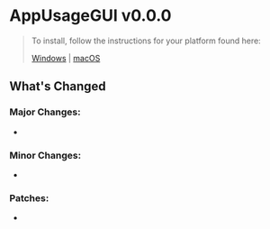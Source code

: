 # AppUsageGUI v0.0.0
>To install, follow the instructions for your platform found here:
>
>[Windows](install_windows.md) | [macOS](install_macos.md)

## What's Changed

### Major Changes:
* 

### Minor Changes:
* 

### Patches:
* 
